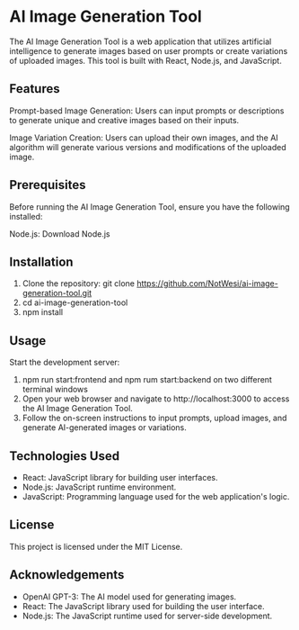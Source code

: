 # AI Image Generation Tool
The AI Image Generation Tool is a web application that utilizes artificial intelligence to generate images based on user prompts or create variations of uploaded images. This tool is built with React, Node.js, and JavaScript.

## Features
Prompt-based Image Generation: Users can input prompts or descriptions to generate unique and creative images based on their inputs.

Image Variation Creation: Users can upload their own images, and the AI algorithm will generate various versions and modifications of the uploaded image.

## Prerequisites
Before running the AI Image Generation Tool, ensure you have the following installed:

Node.js: Download Node.js

## Installation
1. Clone the repository: git clone https://github.com/NotWesi/ai-image-generation-tool.git
2. cd ai-image-generation-tool
3. npm install

## Usage
Start the development server:

1. npm run start:frontend and npm rum start:backend on two different terminal windows
2. Open your web browser and navigate to http://localhost:3000 to access the AI Image Generation Tool.
3. Follow the on-screen instructions to input prompts, upload images, and generate AI-generated images or variations.

## Technologies Used
- React: JavaScript library for building user interfaces.
- Node.js: JavaScript runtime environment.
- JavaScript: Programming language used for the web application's logic.

## License
This project is licensed under the MIT License.

## Acknowledgements
- OpenAI GPT-3: The AI model used for generating images.
- React: The JavaScript library used for building the user interface.
- Node.js: The JavaScript runtime used for server-side development.




